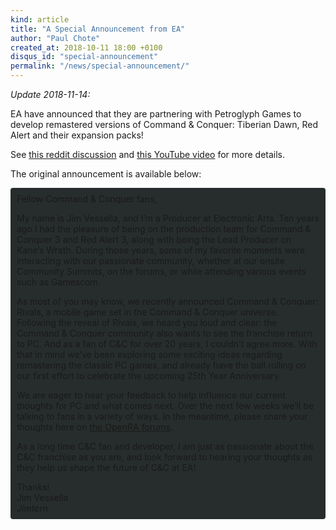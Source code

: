 ```yaml
---
kind: article
title: "A Special Announcement from EA"
author: "Paul Chote"
created_at: 2018-10-11 18:00 +0100
disqus_id: "special-announcement"
permalink: "/news/special-announcement/"
---
```


<p><i>Update 2018-11-14:</i></p>
<p>EA have announced that they are partnering with Petroglyph Games to develop remastered versions of Command & Conquer: Tiberian Dawn, Red Alert and their expansion packs!</p>
<p>See <a href="https://www.reddit.com/r/commandandconquer/comments/9x1zcz/cc_remastered_announcement_from_ea/">this reddit discussion</a> and <a href="https://youtube.com/watch?v=MlMLEIDdIn0">this YouTube video</a> for more details.</p>
<p>The original announcement is available below:</p>

<div style="border-radius: 4px; background-color: #272d2c; padding: 5px">
<div style="margin: -10px 5px">

<p>Fellow Command & Conquer fans,</p>
 
<p>My name is Jim Vessella, and I’m a Producer at Electronic Arts. Ten years ago I had the pleasure of being on the production team for Command & Conquer 3 and Red Alert 3, along with being the Lead Producer on Kane’s Wrath.  During those years, some of my favorite moments were interacting with our passionate community, whether at our onsite Community Summits, on the forums, or while attending various events such as Gamescom.</p>
<p>As most of you may know, we recently announced Command & Conquer: Rivals, a mobile game set in the Command & Conquer universe. Following the reveal of Rivals, we heard you loud and clear: the Command & Conquer community also wants to see the franchise return to PC.  And as a fan of C&C for over 20 years, I couldn’t agree more.  With that in mind we’ve been exploring some exciting ideas regarding remastering the classic PC games, and already have the ball rolling on our first effort to celebrate the upcoming 25th Year Anniversary.</p>
<p>We are eager to hear your feedback to help influence our current thoughts for PC and what comes next.  Over the next few weeks we’ll be talking to fans in a variety of ways.  In the meantime, please share your thoughts here on <a href="https://forum.openra.net/viewtopic.php?f=82&t=20777">the OpenRA forums</a>.</p>
 
<p>As a long time C&C fan and developer, I am just as passionate about the C&C franchise as you are, and look forward to hearing your thoughts as they help us shape the future of C&C at EA!</p>
 
<p>Thanks!<br />
Jim Vessella<br />
<em>Jimtern</em>
</p>
</div>
</div>
